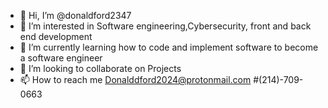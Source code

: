 - 👋 Hi, I’m @donaldford2347
- 👀 I’m interested in Software engineering,Cybersecurity, front and back end development
- 🌱 I’m currently learning how to code and implement software to become a software engineer
- 💞️ I’m looking to collaborate on Projects
- 📫 How to reach me Donalddford2024@protonmail.com #(214)-709-0663

<!---
donaldford2347/donaldford2347 is a ✨ special ✨ repository because its `README.md` (this file) appears on your GitHub profile.
You can click the Preview link to take a look at your changes.
--->
